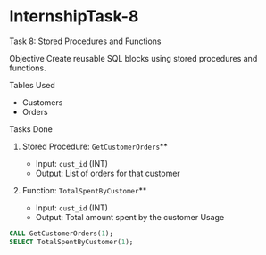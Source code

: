 # InternshipTask-8
Task 8: Stored Procedures and Functions

Objective
Create reusable SQL blocks using stored procedures and functions.

 Tables Used
- Customers
- Orders

Tasks Done

1. Stored Procedure: `GetCustomerOrders`**
   - Input: `cust_id` (INT)
   - Output: List of orders for that customer

2. Function: `TotalSpentByCustomer`**
   - Input: `cust_id` (INT)
   - Output: Total amount spent by the customer
 Usage
```sql
CALL GetCustomerOrders(1);
SELECT TotalSpentByCustomer(1);
